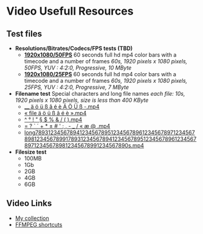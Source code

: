 # Video Usefull Resources

## Test files



- **Resolutions/Bitrates/Codecs/FPS tests (TBD)**
  - [**1920x1080/50FPS**](raw/master/test_files/50.mp4) 60 seconds full hd mp4 color bars with a timecode and a number of frames
    *60s, 1920 pixels x 1080 pixels, 50FPS, YUV : 4:2:0, Progressive, 10 MByte*
  - [**1920x1080/25FPS**](raw/master/test_files/25.mp4) 60 seconds full hd mp4 color bars with a timecode and a number of frames
    *60s, 1920 pixels x 1080 pixels, 25FPS, YUV : 4:2:0, Progressive, 7 MByte*
- **Filename test** Special characters and long file names
  *each file: 10s, 1920 pixels x 1080 pixels, size is less than 400 KByte*
    - [__  ä ö ü ß â é è Ä Ö Ü ß -.mp4](https://github.com/vidanov/video/raw/master/test_files/characters/%3D%20%3F%20%60%20´%20%2B%20*%20±%20%20%23%20'%20%3B%20%2C%20%20-%20_%20:%20«%20æ%20%40%20.mp4)
    - [« file ä ö ü ß â é è  ».mp4](https://github.com/vidanov/video/raw/master/test_files/characters/«%20file%20ä%20ö%20ü%20ß%20â%20é%20è%20%20».mp4)
    - [^ ° ! " § $ % & / ( ).mp4](https://github.com/vidanov/video/raw/master/test_files/characters/%5E%20°%20!%20%22%20§%20%24%20%25%20%26%20:%20(%20).mp4)
    - [= ? ` ´ + * ±  # ' ; ,  - _ / « æ @ .mp4](https://github.com/vidanov/video/raw/master/test_files/characters/%3D%20%3F%20%60%20´%20%2B%20*%20±%20%20%23%20'%20%3B%20%2C%20%20-%20_%20:%20«%20æ%20%40%20.mp4)
    - [long7893123456789412345678951234567896123456789712345678981234567899178931234567894123456789512345678961234567897123456789812345678991234567890s.mp4](https://github.com/vidanov/video/raw/master/test_files/characters/long7893123456789412345678951234567896123456789712345678981234567899178931234567894123456789512345678961234567897123456789812345678991234567890s.mp4)
- **Filesize test**
  - 100MB
  - 1Gb
  - 2GB
  - 4GB
  - 6GB


## Video Links

- [My collection](Video_Links.md)
- [FFMPEG shortcuts](ffmpeg.md)


